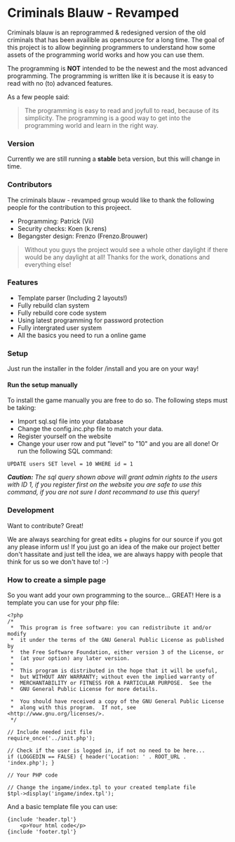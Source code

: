 # Criminals Blauw - Revamped

Criminals blauw is an reprogrammed & redesigned version of the old criminals that has been availible as opensource for a long time. The goal of this project is to allow beginning programmers to understand how some assets of the programming world works and how you can use them.

The programming is <b>NOT</b> intended to be the newest and the most advanced programming. The programming is written like it is because it is easy to read with no (to) advanced features.

As a few people said:
> The programming is easy to read and joyfull to read, because of its simplicity.  The programming is a good way to get into the programming world and learn in the right way.


### Version
Currently we are still running a <b>stable</b> beta version, but this will change in time.

### Contributors

The criminals blauw - revamped group would like to thank the following people for the contribution to this projeect.

* Programming: Patrick (Vii)
* Security checks: Koen (k.rens)
* Begangster design: Frenzo (Frenzo.Brouwer)

> Without you guys the project would see a whole other daylight if there would be any daylight at all! Thanks for the work, donations and everything else!

### Features

* Template parser (Including 2 layouts!)
* Fully rebuild clan system
* Fully rebuild core code system
* Using latest programming for password protection
* Fully intergrated user system
* All the basics you need to run a online game

### Setup

Just run the installer in the folder /install and you are on your way!

#### Run the setup manually

To install the game manually you are free to do so. The following steps must be taking:
* Import sql.sql file into your database
* Change the config.inc.php file to match your data. 
* Register yourself on the website
* Change your user row and put "level" to "10" and you are all done!
Or run the following SQL command:
```
UPDATE users SET level = 10 WHERE id = 1
```
<i><b>Caution:</b> The sql query shown above will grant admin rights to the users with ID 1, if you register first on the website you are safe to use this command, if you are not sure I dont recommand to use this query!</i>

### Development

Want to contribute? Great!

We are always searching for great edits + plugins for our source if you got any please inform us! If you just go an idea of the make our project better don't hassitate and just tell the idea, we are always happy with people that think for us so we don't have to! :-)

### How to create a simple page
So you want add your own programming to the source... GREAT! Here is a template you can use for your php file:

```
<?php
/*
 *  This program is free software: you can redistribute it and/or modify
 *  it under the terms of the GNU General Public License as published by
 *  the Free Software Foundation, either version 3 of the License, or
 *  (at your option) any later version.
 *
 *  This program is distributed in the hope that it will be useful,
 *  but WITHOUT ANY WARRANTY; without even the implied warranty of
 *  MERCHANTABILITY or FITNESS FOR A PARTICULAR PURPOSE.  See the
 *  GNU General Public License for more details.

 *  You should have received a copy of the GNU General Public License
 *  along with this program.  If not, see <http://www.gnu.org/licenses/>. 
 */

// Include needed init file
require_once('../init.php');

// Check if the user is logged in, if not no need to be here...
if (LOGGEDIN == FALSE) { header('Location: ' . ROOT_URL . 'index.php'); }

// Your PHP code

// Change the ingame/index.tpl to your created template file
$tpl->display('ingame/index.tpl');
```

And a basic template file you can use:

```
{include 'header.tpl'}
    <p>Your html code</p>
{include 'footer.tpl'}
```